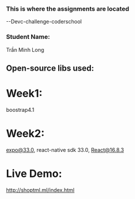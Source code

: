 ### This is where the assignments are located
--Devc-challenge-coderschool
### Student Name:
Trần Minh Long
## Open-source libs used:
# Week1:
boostrap4.1
# Week2: 
expo@33.0, react-native sdk 33.0, React@16.8.3
# Live Demo: 
http://shoptml.ml/index.html